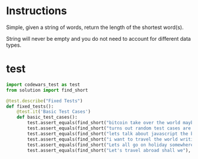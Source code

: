 # Instructions
Simple, given a string of words, return the length of the shortest word(s).

String will never be empty and you do not need to account for different data types.

# test

```python
import codewars_test as test
from solution import find_short

@test.describe("Fixed Tests")
def fixed_tests():
    @test.it('Basic Test Cases')
    def basic_test_cases():
        test.assert_equals(find_short("bitcoin take over the world maybe who knows perhaps"), 3)
        test.assert_equals(find_short("turns out random test cases are easier than writing out basic ones"), 3)
        test.assert_equals(find_short("lets talk about javascript the best language"), 3)
        test.assert_equals(find_short("i want to travel the world writing code one day"), 1)
        test.assert_equals(find_short("Lets all go on holiday somewhere very cold"), 2)   
        test.assert_equals(find_short("Let's travel abroad shall we"), 2)
```
